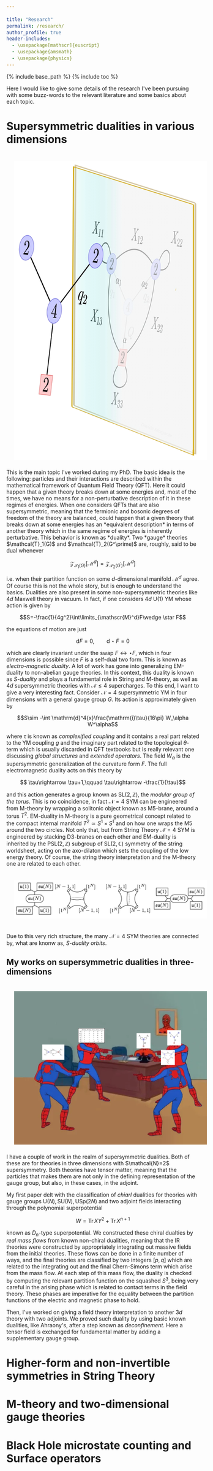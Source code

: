 ```yaml
---

title: "Research"
permalink: /research/
author_profile: true
header-includes:
  - \usepackage[mathscr]{euscript}
  - \usepackage{amsmath}
  - \usepackage{physics}
---
```


{% include base_path %}
{% include toc %}

Here I would like to give some details of the research I've been pursuing with some buzz-words to the relevant literature and some basics about each topic. 

# Supersymmetric dualities in various dimensions
<div class="image-wrapper-opt" style="--width: 40%;--float: right;">
  <a class="image">
    <img src="../images/duality.png" hspace="20" vspace="20" />
  </a>
</div>
This is the main topic I've worked during my PhD. The basic idea is the following: particles and their interactions are described within the mathematical framework of Quantum Field Theory (QFT). Here it could happen that a given theory breaks down at some energies and, most of the times, we have no means for a non-perturbative description of it in these regimes of energies. When one considers QFTs that are also supersymmetric, meaning that the fermionic and bosonic degrees of freedom of the theory are balanced, could happen that a given theory that breaks down at some energies has an *equivalent description* in terms of another theory which in the same regime of energies is inherently perturbative. This behavior is known as *duality*. Two *gauge* theories $\mathcal{T}_1(G)$ and $\mathcal{T}_2(G^\prime)$ are, roughly, said to be dual whenever 

$$\mathcal{Z}_{\mathcal{T}_1(G)}[\mathscr{M}^d]=\mathcal{Z}_{\mathcal{T}_2(G^\prime)}[\mathscr{M}^d]$$ 

i.e. when their partition function on some $d$-dimensional manifold $\mathscr{M}^d$ agree. Of course this is not the whole story, but is enough to understand the basics.
Dualities are also present in some non-supersymmetric theories like $4d$ Maxwell theory in vacuum. In fact, if one considers $4d$ $\mathrm{U}(1)$ YM whose action is given by 

$$S=-\frac{1}{4g^2}\int\limits_{\mathscr{M}^d}F\wedge \star F$$ 

the equations of motion are just 

$$\mathrm{d}F=0,\qquad\mathrm{d}\star F=0$$ 

which are clearly invariant under the swap $F\leftrightarrow \star F$, which in four dimensions is possible since $F$ is a self-dual two form. This is known as *electro-magnetic duality*. A lot of work has gone into generalizing EM-duality to non-abelian gauge theories. In this context, this duality is known as *S-duality* and plays a fundamental role in String and M-theory, as well as $4d$ supersymmetric theories with $\mathcal{N}\le 4$ supercharges. To this end, I want to give a very interesting fact. Consider $\mathcal{N}=4$ supersymmetric YM in four dimensions with a general gauge group $G$. Its action is approximately given by  

$$S\sim -\int \mathrm{d}^4{x}\frac{\mathrm{i}\tau}{16\pi} W_\alpha W^\alpha$$

where $\tau$ is known as *complexified coupling* and it contains a real part related to the YM coupling $g$ and the imaginary part related to the topological $\theta$-term which is usually discarded in QFT textbooks but is really relevant one discussing *global structures* and *extended operators*. The field $W_\alpha$ is the supersymmetric generalization of the curvature form $F$. The full electromagnetic duality acts on this theory by 

$$ \tau\rightarrow \tau+1,\qquad \tau\rightarrow -\frac{1}{\tau}$$ 

and this action generates a group known as $\mathrm{SL}(2,\mathbb{Z})$, the *modular group of the torus*. This is no coincidence, in fact $\mathcal{N}=4$ SYM can be engineered from M-theory by wrapping a solitonic object known as M5-brane, around a torus $T^2$. EM-duality in M-theory is a pure geometrical concept related to the compact internal manifold $T^2\simeq S^1\times S^1$ and on how one wraps the M5 around the two circles. Not only that, but from String Theory $\mathcal{N}=4$ SYM is engineered by stacking D3-branes on each other and EM-duality is inherited by the $\mathrm{PSL}(2,\mathbb{Z})$ subgroup of $\mathrm{SL}(2,\mathbb{C})$ symmetry of the string worldsheet, acting on the axo-dilaton which sets the coupling of the low energy theory. Of course, the string theory interpretation and the M-theory one are related to each other.

<div class="image-wrapper-opt" style="--width: 95%;--float:center">
  <a class="image">
    <img src="../images/lefoch.png" hspace="20" vspace="20" class="invertImg">
  </a>
</div>


Due to this very rich structure, the many  $\mathcal{N}=4$ SYM theories are connected by, what are knonw as, *S-duality orbits*.

## My works on supersymmetric dualities in three-dimensions
<div class="image-wrapper-opt" style="--width: 60%;--float: right">
  <a class="image">
    <img src="../images/OkaSmith.png" hspace="20" vspace="20">
  </a>
</div>
I have a couple of work in the realm of supersymmetric dualities. Both of these are for theories in three dimensions with $\mathcal{N}=2$ supersymmetry. Both theories have tensor matter, meaning that the particles that makes them are not only in the defining representation of the gauge group, but also, in these cases, in the adjoint. 

My first paper delt with the classification of *chiarl* dualities for theories with gauge groups $\mathrm{U}(N),\mathrm{SU}(N),\mathrm{USp}(2N)$ and two adjoint fields interacting through the polynomial superpotential

$$W=\mathrm{Tr}\,XY^2+\mathrm{Tr}\,X^{n+1}$$

known as $D_n$-type superpotential. We constructed these chiral dualties by *real mass flows* from known non-chiral dualities, meaning that the IR theories were constructed by appropriately integrating out massive fields from the initial theories. These flows can be done in a finite number of ways, and the final theories are classified by two integers $[p,q]$ which are related to the integrating out and the final Chern-Simons term which arise from the mass flow. At each step of this mass flow, the duality is checked by computing the relevant partition function on the squashed $S^3$, being very careful in the arising phase which is related to contact terms in the field theory. These phases are imperative for the equality between the partition functions of the electric and magnetic phase to hold.

Then, I've worked on giving a field theory interpretation to another $3d$ theory with two adjoints. We proved such duality by using basic known dualities, like Ahraony's, after a step known as *deconfinement*. Here a tensor field is exchanged for fundamental matter by adding a supplementary gauge group.

# Higher-form and non-invertible symmetries in String Theory

# M-theory and two-dimensional gauge theories

# Black Hole microstate counting and Surface operators
